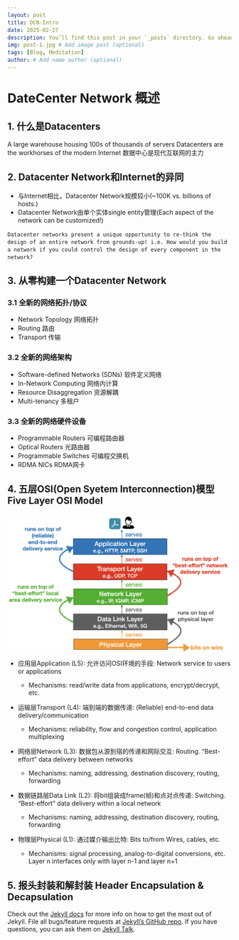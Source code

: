 ```yaml
---
layout: post
title: DCN-Intro
date: 2025-02-27
description: You’ll find this post in your `_posts` directory. Go ahead and edit it and re-build the site to see your changes. # Add post description (optional)
img: post-1.jpg # Add image post (optional)
tags: [Blog, Meditation]
author: # Add name author (optional)
---
```

# DateCenter Network 概述
## 1. 什么是Datacenters
A large warehouse housing 100s of thousands of servers
Datacenters are the workhorses of the modern Internet
数据中心是现代互联网的主力

## 2. Datacenter Network和Internet的异同

- 与Internet相比，Datacenter Network规模较小(~100K vs. billions of hosts.)
- Datacenter Network由单个实体single entity管理(Each aspect of the network can be customized!)

`Datacenter networks present a unique opportunity to re-think the design of an entire network from grounds-up! i.e. How would you build a network if you could control the
design of every component in the network?`

## 3. 从零构建一个Datacenter Network
### 3.1 全新的网络拓扑/协议
- Network Topology 网络拓扑
- Routing 路由
- Transport 传输
### 3.2 全新的网络架构
- Software-defined Networks (SDNs) 软件定义网络
- In-Network Computing 网络内计算
- Resource Disaggregation 资源解耦
- Multi-tenancy 多租户
### 3.3 全新的网络硬件设备
- Programmable Routers 可编程路由器
- Optical Routers 光路由器
- Programmable Switches 可编程交换机
- RDMA NICs RDMA网卡

## 4. 五层OSI(Open Syetem Interconnection)模型 Five Layer OSI Model

![图片alt](/assets/img/5osi.png "Five Layer OSI Model")
- 应用层Application (L5): 允许访问OSI环境的手段: Network service to users or applications
  - Mechanisms: read/write data from applications, encrypt/decrypt, etc.

- 运输层Transport (L4): 端到端的数据传递: (Reliable) end-to-end data delivery/communication
  - Mechanisms: reliability, flow and congestion control, application multiplexing
- 网络层Network (L3): 数据包从源到宿的传递和网际交互: Routing. “Best-effort” data delivery between networks
  - Mechanisms: naming, addressing, destination discovery, routing, forwarding
- 数据链路层Data Link (L2): 将bit组装成frame(帧)和点对点传递: Switching. “Best-effort” data delivery within a local network
  - Mechanisms: naming, addressing, destination discovery, routing, forwarding
- 物理层Physical (L1): 通过媒介输出比特: Bits to/from Wires, cables, etc.
  - Mechanisms: signal processing, analog-to-digital conversions, etc.
  Layer n interfaces only with layer n-1 and layer n+1

## 5. 报头封装和解封装 Header Encapsulation & Decapsulation


Check out the [Jekyll docs][jekyll-docs] for more info on how to get the most out of Jekyll. File all bugs/feature requests at [Jekyll’s GitHub repo][jekyll-gh]. If you have questions, you can ask them on [Jekyll Talk][jekyll-talk].

[jekyll-docs]: https://jekyllrb.com/docs/home
[jekyll-gh]:   https://github.com/jekyll/jekyll
[jekyll-talk]: https://talk.jekyllrb.com/
